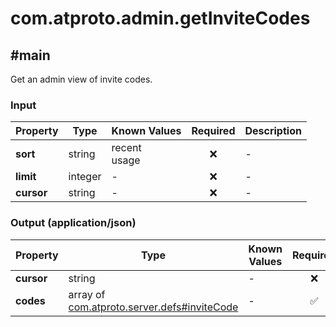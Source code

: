 # com.atproto.admin.getInviteCodes

## #main

Get an admin view of invite codes.

### Input

| Property | Type | Known Values | Required | Description |
| --- | --- | --- | :---: | --- |
| **sort** | string | recent<br>usage | ❌ | - |
| **limit** | integer | - | ❌ | - |
| **cursor** | string | - | ❌ | - |

### Output (application/json)

| Property | Type | Known Values | Required | Description |
| --- | --- | --- | :---: | --- |
| **cursor** | string | - | ❌ | - |
| **codes** | array of [com.atproto.server.defs#inviteCode](../../../../lexicons/com/atproto/server/defs.md#invitecode) | - | ✅ | - |

